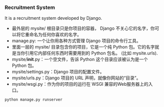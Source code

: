 ### Recruitment System
It is a recruitment system developed by Django.

+ 最外层的 mysite/ 根目录只是你项目的容器， Django 不关心它的名字，你可以将它重命名为任何你喜欢的名字。
+ manage.py: 一个让你用各种方式管理 Django 项目的命令行工具。
+ 里面一层的 mysite/ 目录包含你的项目，它是一个纯 Python 包。它的名字就是当你引用它内部任何东西时需要用到的 Python 包名。 (比如 mysite.urls).
+ mysite/__init__.py：一个空文件，告诉 Python 这个目录应该被认为是一个 Python 包。
+ mysite/settings.py：Django 项目的配置文件。
+ mysite/urls.py：Django 项目的 URL 声明，就像你网站的“目录”。
+ mysite/wsgi.py：作为你的项目的运行在 WSGI 兼容的Web服务器上的入口。

```python
python manage.py runserver